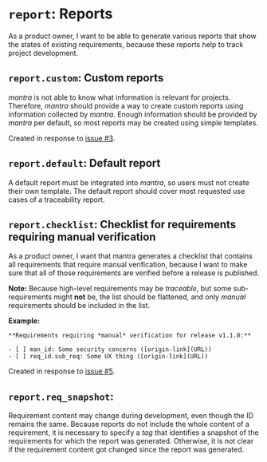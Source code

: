 # `report`: Reports

As a product owner, I want to be able to generate various reports that show the states of existing requirements,
because these reports help to track project development.

## `report.custom`: Custom reports

*mantra* is not able to know what information is relevant for projects.
Therefore, *mantra* should provide a way to create custom reports using information collected by *mantra*.
Enough information should be provided by *mantra* per default, so most reports may be created using simple templates.

Created in response to [issue #3](https://github.com/mhatzl/mantra/issues/3).

## `report.default`: Default report

A default report must be integrated into *mantra*, so users must not create
their own template.
The default report should cover most requested use cases of a traceability report.

## `report.checklist`: Checklist for requirements requiring manual verification

As a product owner, I want that mantra generates a checklist that contains all requirements that require manual verification,
because I want to make sure that all of those requirements are verified before a release is published.

**Note:** Because high-level requirements may be *traceable*, but some sub-requirements might **not** be,
the list should be flattened, and only *manual* requirements should be included in the list.

**Example:**

```
**Requirements requiring *manual* verification for release v1.1.0:**

- [ ] man_id: Some security concerns ([origin-link](URL))
- [ ] req_id.sub_req: Some UX thing ([origin-link](URL))
```

Created in response to [issue #5](https://github.com/mhatzl/mantra/issues/5).

## `report.req_snapshot`: 

Requirement content may change during development, even though the ID remains the same.
Because reports do not include the whole content of a requirement,
it is necessary to specify a *tag* that identifies a snapshot of the requirements
for which the report was generated.
Otherwise, it is not clear if the requirement content got changed since the report was generated.
